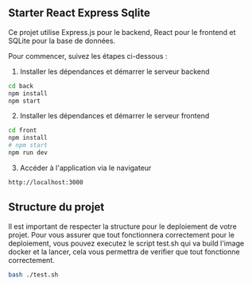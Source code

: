 ## Starter React Express Sqlite

Ce projet utilise Express.js pour le backend, React pour le frontend et SQLite pour la base de données.

Pour commencer, suivez les étapes ci-dessous :

1. Installer les dépendances et démarrer le serveur backend
```bash
cd back
npm install
npm start
```
2. Installer les dépendances et démarrer le serveur frontend
```bash
cd front
npm install
# npm start
npm run dev
```

3. Accéder à l'application via le navigateur
```bash
http://localhost:3000
```

## Structure du projet

Il est important de respecter la structure pour le deploiement de votre projet.
Pour vous assurer que tout fonctionnera correctement pour le deploiement, vous pouvez executez le script test.sh qui va build l'image docker et la lancer, cela vous permettra de verifier que tout fonctionne correctement.
```bash
bash ./test.sh
```
